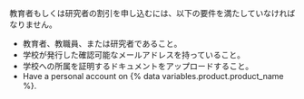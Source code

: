 教育者もしくは研究者の割引を申し込むには、以下の要件を満たしていなければなりません。

- 教育者、教職員、または研究者であること。
- 学校が発行した確認可能なメールアドレスを持っていること。
- 学校への所属を証明するドキュメントをアップロードすること。
- Have a personal account on {% data variables.product.product_name %}.
